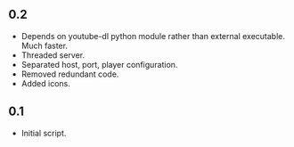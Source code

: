 ## 0.2

- Depends on youtube-dl python module rather than external executable. Much faster.
- Threaded server.
- Separated host, port, player configuration.
- Removed redundant code.
- Added icons.

## 0.1

- Initial script.
